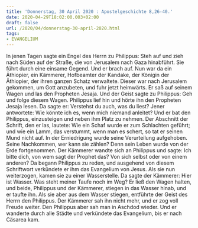 ```yaml
---
title: 'Donnerstag, 30 April 2020 : Apostelgeschichte 8,26-40.'
date: 2020-04-29T18:02:00.003+02:00
draft: false
url: /2020/04/donnerstag-30-april-2020.html
tags: 
- EVANGELIUM
---
```


In jenen Tagen sagte ein Engel des Herrn zu Philippus: Steh auf und zieh nach Süden auf der Straße, die von Jerusalem nach Gaza hinabführt. Sie führt durch eine einsame Gegend. Und er brach auf. Nun war da ein Äthiopier, ein Kämmerer, Hofbeamter der Kandake, der Königin der Äthiopier, der ihren ganzen Schatz verwaltete. Dieser war nach Jerusalem gekommen, um Gott anzubeten, und fuhr jetzt heimwärts. Er saß auf seinem Wagen und las den Propheten Jesaja. Und der Geist sagte zu Philippus: Geh und folge diesem Wagen. Philippus lief hin und hörte ihn den Propheten Jesaja lesen. Da sagte er: Verstehst du auch, was du liest? Jener antwortete: Wie könnte ich es, wenn mich niemand anleitet? Und er bat den Philippus, einzusteigen und neben ihm Platz zu nehmen. Der Abschnitt der Schrift, den er las, lautete: Wie ein Schaf wurde er zum Schlachten geführt; und wie ein Lamm, das verstummt, wenn man es schert, so tat er seinen Mund nicht auf. In der Erniedrigung wurde seine Verurteilung aufgehoben. Seine Nachkommen, wer kann sie zählen? Denn sein Leben wurde von der Erde fortgenommen. Der Kämmerer wandte sich an Philippus und sagte: Ich bitte dich, von wem sagt der Prophet das? Von sich selbst oder von einem anderen? Da begann Philippus zu reden, und ausgehend von diesem Schriftwort verkündete er ihm das Evangelium von Jesus. Als sie nun weiterzogen, kamen sie zu einer Wasserstelle. Da sagte der Kämmerer: Hier ist Wasser. Was steht meiner Taufe noch im Weg? Er ließ den Wagen halten, und beide, Philippus und der Kämmerer, stiegen in das Wasser hinab, und er taufte ihn. Als sie aber aus dem Wasser stiegen, entführte der Geist des Herrn den Philippus. Der Kämmerer sah ihn nicht mehr, und er zog voll Freude weiter. Den Philippus aber sah man in Aschdod wieder. Und er wanderte durch alle Städte und verkündete das Evangelium, bis er nach Cäsarea kam.